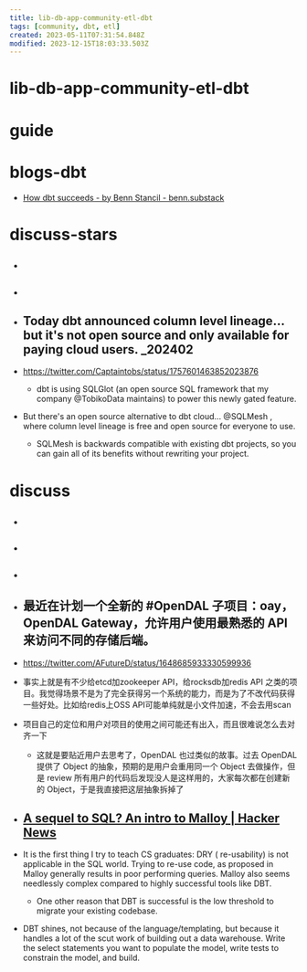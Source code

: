 ```yaml
---
title: lib-db-app-community-etl-dbt
tags: [community, dbt, etl]
created: 2023-05-11T07:31:54.848Z
modified: 2023-12-15T18:03:33.503Z
---
```


# lib-db-app-community-etl-dbt

# guide

# blogs-dbt
- [How dbt succeeds - by Benn Stancil - benn.substack](https://benn.substack.com/p/how-dbt-succeeds)
# discuss-stars
- ## 

- ## 

- ## Today dbt announced column level lineage... but it's not open source and only available for paying cloud users. _202402
- https://twitter.com/Captaintobs/status/1757601463852023876
  - dbt is using SQLGlot (an open source SQL framework that my company @TobikoData maintains)  to power this newly gated feature.
- But there's an open source alternative to dbt cloud... @SQLMesh , where column level lineage is free and open source for everyone to use.
  - SQLMesh is backwards compatible with existing dbt projects, so you can gain all of its benefits without rewriting your project.

# discuss
- ## 

- ## 

- ## 

- ## 最近在计划一个全新的 #OpenDAL 子项目：oay，OpenDAL Gateway，允许用户使用最熟悉的 API 来访问不同的存储后端。
- https://twitter.com/AFutureD/status/1648685933330599936
- 事实上就是有不少给etcd加zookeeper API，给rocksdb加redis API 之类的项目。我觉得场景不是为了完全获得另一个系统的能力，而是为了不改代码获得一些好处。比如给redis上OSS API可能单纯就是小文件加速，不会去用scan

- 项目自己的定位和用户对项目的使用之间可能还有出入，而且很难说怎么去对齐一下
  - 这就是要贴近用户去思考了，OpenDAL 也过类似的故事。过去 OpenDAL 提供了 Object 的抽象，预期的是用户会重用同一个 Object 去做操作，但是 review 所有用户的代码后发现没人是这样用的，大家每次都在创建新的 Object，于是我直接把这层抽象拆掉了

- ## [A sequel to SQL? An intro to Malloy | Hacker News](https://news.ycombinator.com/item?id=32738874)
- It is the first thing I try to teach CS graduates: DRY ( re-usability) is not applicable in the SQL world. Trying to re-use code, as proposed in Malloy generally results in poor performing queries. Malloy also seems needlessly complex compared to highly successful tools like DBT.
  - One other reason that DBT is successful is the low threshold to migrate your existing codebase.
- DBT shines, not because of the language/templating, but because it handles a lot of the scut work of building out a data warehouse. Write the select statements you want to populate the model, write tests to constrain the model, and build.
